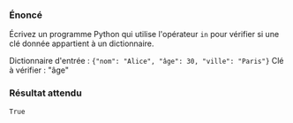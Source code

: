 ### Énoncé

Écrivez un programme Python qui utilise l'opérateur ```in``` pour vérifier si une clé donnée appartient à un dictionnaire.

Dictionnaire d'entrée : ```{"nom": "Alice", "âge": 30, "ville": "Paris"}```
Clé à vérifier : "âge"

### Résultat attendu 

```True```